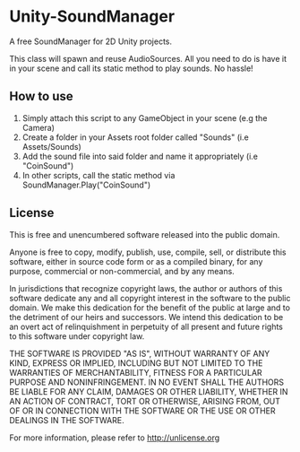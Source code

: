 # Unity-SoundManager
A free SoundManager for 2D Unity projects.

This class will spawn and reuse AudioSources. All you need to do is have it in your scene
and call its static method to play sounds. No hassle!

## How to use
1) Simply attach this script to any GameObject in your scene (e.g the Camera)
2) Create a folder in your Assets root folder called "Sounds" (i.e Assets/Sounds)
3) Add the sound file into said folder and name it appropriately (i.e "CoinSound")
4) In other scripts, call the static method via SoundManager.Play("CoinSound")

## License
This is free and unencumbered software released into the public domain.

Anyone is free to copy, modify, publish, use, compile, sell, or
distribute this software, either in source code form or as a compiled
binary, for any purpose, commercial or non-commercial, and by any
means.

In jurisdictions that recognize copyright laws, the author or authors
of this software dedicate any and all copyright interest in the
software to the public domain. We make this dedication for the benefit
of the public at large and to the detriment of our heirs and
successors. We intend this dedication to be an overt act of
relinquishment in perpetuity of all present and future rights to this
software under copyright law.

THE SOFTWARE IS PROVIDED "AS IS", WITHOUT WARRANTY OF ANY KIND,
EXPRESS OR IMPLIED, INCLUDING BUT NOT LIMITED TO THE WARRANTIES OF
MERCHANTABILITY, FITNESS FOR A PARTICULAR PURPOSE AND NONINFRINGEMENT.
IN NO EVENT SHALL THE AUTHORS BE LIABLE FOR ANY CLAIM, DAMAGES OR
OTHER LIABILITY, WHETHER IN AN ACTION OF CONTRACT, TORT OR OTHERWISE,
ARISING FROM, OUT OF OR IN CONNECTION WITH THE SOFTWARE OR THE USE OR
OTHER DEALINGS IN THE SOFTWARE.

For more information, please refer to <http://unlicense.org>
